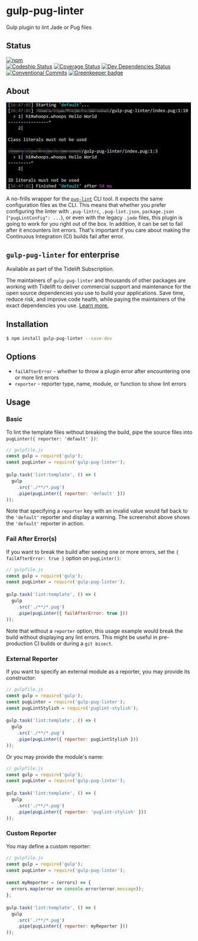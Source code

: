 # gulp-pug-linter

Gulp plugin to lint Jade or Pug files

## Status

[![npm](https://nodei.co/npm/gulp-pug-linter.png)](https://nodei.co/npm/gulp-pug-linter/)  
[![Codeship Status](https://www.codeship.io/projects/ca7127f0-dd21-0133-5b9a-6a36b574da30/status?branch=develop)](https://www.codeship.io/projects/144282)
[![Coverage Status](https://coveralls.io/repos/github/ilyakam/gulp-pug-linter/badge.svg?branch=develop)](https://coveralls.io/github/ilyakam/gulp-pug-linter?branch=develop)
[![Dev Dependencies Status](https://david-dm.org/ilyakam/gulp-pug-linter/dev-status.svg)](https://david-dm.org/ilyakam/gulp-pug-linter?type=dev)
[![Conventional Commits](https://img.shields.io/badge/Conventional%20Commits-1.0.0-green.svg)](https://conventionalcommits.org)
[![Greenkeeper badge](https://badges.greenkeeper.io/ilyakam/gulp-pug-linter.svg)](https://greenkeeper.io/)

## About

![Screenshot from Terminal](readme-about-terminal-screenshot.png "The helpful arrow is included!")

A no-frills wrapper for the [`pug-lint`](https://github.com/pugjs/pug-lint/blob/master/README.md) CLI tool. It expects the same configuration files as the CLI. This means that whether you prefer configuring the linter with `.pug-lintrc`, `.pug-lint.json`, `package.json` (`"pugLintConfig": ...`), or even with the legacy `.jade` files, this plugin is going to work for you right out of the box. In addition, it can be set to fail after it encounters lint errors. That's important if you care about making the Continuous Integration (CI) builds fail after error.

## `gulp-pug-linter` for enterprise

Available as part of the Tidelift Subscription.

The maintainers of `gulp-pug-linter` and thousands of other packages are working with Tidelift to deliver commercial support and maintenance for the open source dependencies you use to build your applications. Save time, reduce risk, and improve code health, while paying the maintainers of the exact dependencies you use. [Learn more.](https://tidelift.com/subscription/pkg/npm-gulp-pug-linter?utm_source=npm-gulp-pug-linter&utm_medium=referral&utm_campaign=enterprise&utm_term=repo)

## Installation

```sh
$ npm install gulp-pug-linter --save-dev
```

## Options

* `failAfterError` - whether to throw a plugin error after encountering one or more lint errors
* `reporter` - reporter type, name, module, or function to show lint errors

## Usage

### Basic

To lint the template files without breaking the build, pipe the source files into `pugLinter({ reporter: 'default' })`:

```js
// gulpfile.js
const gulp = require('gulp');
const pugLinter = require('gulp-pug-linter');

gulp.task('lint:template', () => (
  gulp
    .src('./**/*.pug')
    .pipe(pugLinter({ reporter: 'default' }))
));
```

Note that specifying a `reporter` key with an invalid value would fall back to the `'default'` reporter and display a warning. The screenshot above shows the `'default'` reporter in action.

### Fail After Error(s)

If you want to break the build after seeing one or more errors, set the `{ failAfterError: true }` option on `pugLinter()`:

```js
// gulpfile.js
const gulp = require('gulp');
const pugLinter = require('gulp-pug-linter');

gulp.task('lint:template', () => (
  gulp
    .src('./**/*.pug')
    .pipe(pugLinter({ failAfterError: true }))
));
```

Note that without a `reporter` option, this usage example would break the build without displaying any lint errors. This might be useful in pre-production CI builds or during a `git bisect`.

### External Reporter

If you want to specify an external module as a reporter, you may provide its constructor:

```js
// gulpfile.js
const gulp = require('gulp');
const pugLinter = require('gulp-pug-linter');
const pugLintStylish = require('puglint-stylish');

gulp.task('lint:template', () => (
  gulp
    .src('./**/*.pug')
    .pipe(pugLinter({ reporter: pugLintStylish }))
));
```

Or you may provide the module's name:

```js
// gulpfile.js
const gulp = require('gulp');
const pugLinter = require('gulp-pug-linter');

gulp.task('lint:template', () => (
  gulp
    .src('./**/*.pug')
    .pipe(pugLinter({ reporter: 'puglint-stylish' }))
));
```

### Custom Reporter

You may define a custom reporter:

```js
// gulpfile.js
const gulp = require('gulp');
const pugLinter = require('gulp-pug-linter');

const myReporter = (errors) => {
  errors.map(error => console.error(error.message));
};

gulp.task('lint:template', () => (
  gulp
    .src('./**/*.pug')
    .pipe(pugLinter({ reporter: myReporter }))
));
```
